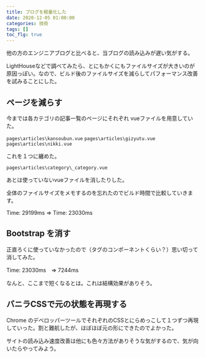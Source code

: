 ```yaml
---
title: ブログを軽量化した
date: 2020-12-05 01:00:00
categories: 技術
tags: []
toc_flg: true
---
```


他の方のエンジニアブログと比べると、当ブログの読み込みが遅い気がする。

LightHouseなどで調べてみたら、とにもかくにもファイルサイズが大きいのが原因っぽい。なので、ビルド後のファイルサイズを減らしてパフォーマンス改善を試みることにした。

## ページを減らす

今までは各カテゴリの記事一覧のページにそれぞれ vueファイルを用意していた。

`pages\articles\kansoubun.vue`
`pages\articles\gizyutu.vue`
`pages\articles\nikki.vue`

これを１つに纏めた。

`pages\articles\category\_category.vue`

あとは使っていないvueファイルを消したりした。

全体のファイルサイズをメモするのを忘れたのでビルド時間で比較していきます。

Time: 29199ms => Time: 23030ms


## Bootstrap を消す

正直ろくに使っていなかったので（タグのコンポーネントくらい？）思い切って消してみた。

Time: 23030ms　=> 7244ms

なんと、ここまで短くなるとは。これは結構効果がありそう。

## バニラCSSで元の状態を再現する

Chrome のデベロッパーツールでそれぞれのCSSとにらめっこして１つずつ再現していった。割と難航したが、ほぼほぼ元の形にできたのでよかった。

サイトの読み込み速度改善は他にも色々方法がありそうな気がするので、気が向いたらやってみよう。

